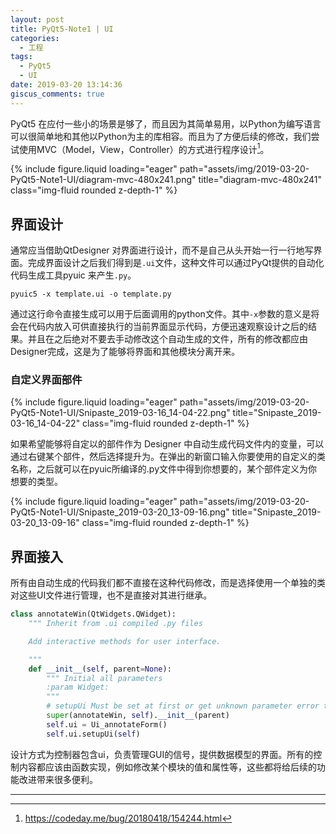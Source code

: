 ```yaml
---
layout: post
title: PyQt5-Note1 | UI
categories:
  - 工程
tags:
  - PyQt5
  - UI
date: 2019-03-20 13:14:36
giscus_comments: true
---
```


PyQt5 在应付一些小的场景是够了，而且因为其简单易用，以Python为编写语言可以很简单地和其他以Python为主的库相容。而且为了方便后续的修改，我们尝试使用MVC（Model，View，Controller）的方式进行程序设计[^1]。

<div class="row">
    <div class="col-sm mt-3 mt-md-0">
        {% include figure.liquid loading="eager" path="assets/img/2019-03-20-PyQt5-Note1-UI/diagram-mvc-480x241.png" title="diagram-mvc-480x241" class="img-fluid rounded z-depth-1" %}
    </div>
</div>

<!-- more -->

## 界面设计

通常应当借助QtDesigner 对界面进行设计，而不是自己从头开始一行一行地写界面。完成界面设计之后我们得到是`.ui`文件，这种文件可以通过PyQt提供的自动化代码生成工具pyuic 来产生`.py`。

```shell
pyuic5 -x template.ui -o template.py
```

通过这行命令直接生成可以用于后面调用的python文件。其中`-x`参数的意义是将会在代码内放入可供直接执行的当前界面显示代码，方便迅速观察设计之后的结果。并且在之后绝对不要去手动修改这个自动生成的文件，所有的修改都应由Designer完成，这是为了能够将界面和其他模块分离开来。

### 自定义界面部件

<div class="row">
    <div class="col-sm mt-3 mt-md-0">
        {% include figure.liquid loading="eager" path="assets/img/2019-03-20-PyQt5-Note1-UI/Snipaste_2019-03-16_14-04-22.png" title="Snipaste_2019-03-16_14-04-22" class="img-fluid rounded z-depth-1" %}
    </div>
</div>

如果希望能够将自定以的部件作为 Designer 中自动生成代码文件内的变量，可以通过右键某个部件，然后选择提升为。在弹出的新窗口输入你要使用的自定义的类名称，之后就可以在pyuic所编译的.py文件中得到你想要的，某个部件定义为你想要的类型。

<div class="row">
    <div class="col-sm mt-3 mt-md-0">
        {% include figure.liquid loading="eager" path="assets/img/2019-03-20-PyQt5-Note1-UI/Snipaste_2019-03-20_13-09-16.png" title="Snipaste_2019-03-20_13-09-16" class="img-fluid rounded z-depth-1" %}
    </div>
</div>

## 界面接入

所有由自动生成的代码我们都不直接在这种代码修改，而是选择使用一个单独的类对这些UI文件进行管理，也不是直接对其进行继承。

```python
class annotateWin(QtWidgets.QWidget):
    """ Inherit from .ui compiled .py files

    Add interactive methods for user interface.

    """
    def __init__(self, parent=None):
        """ Initial all parameters
        :param Widget:
        """
        # setupUi Must be set at first or get unknown parameter error type.
        super(annotateWin, self).__init__(parent)
        self.ui = Ui_annotateForm()
        self.ui.setupUi(self)
```

设计方式为控制器包含ui，负责管理GUI的信号，提供数据模型的界面。所有的控制内容都应该由函数实现，例如修改某个模块的值和属性等，这些都将给后续的功能改进带来很多便利。

---

[^1]: <https://codeday.me/bug/20180418/154244.html>
